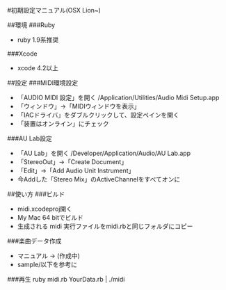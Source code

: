 #初期設定マニュアル(OSX Lion~)

##環境
###Ruby
- ruby 1.9系推奨

###Xcode
- xcode 4.2以上

##設定
###MIDI環境設定
- 「AUDIO MIDI 設定」を開く /Application/Utilities/Audio Midi Setup.app
- 「ウィンドウ」->「MIDIウィンドウを表示」
- 「IACドライバ」をダブルクリックして、設定ペインを開く
- 「装置はオンライン」にチェック

###AU Lab設定
- 「AU Lab」を開く /Developer/Application/Audio/AU Lab.app
- 「StereoOut」->「Create Document」
- 「Edit」->「Add Audio Unit Instrument」
- 今Addした「Stereo Mix」のActiveChannelをすべてオンに

##使い方
###ビルド
- midi.xcodeproj開く
- My Mac 64 bitでビルド
- 生成される midi 実行ファイルをmidi.rbと同じフォルダにコピー

###楽曲データ作成
- マニュアル -> (作成中)
- sample/以下を参考に

###再生
	ruby midi.rb YourData.rb | ./midi